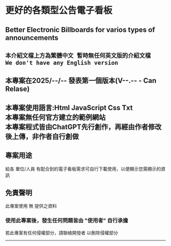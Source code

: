 # 更好的各類型公告電子看板 
## Better Electronic Billboards for varios types of announcements
`本介紹文檔上方為繁體中文 暫時無任何英文版的介紹文檔`</br>
`We don't have any English version`
---

## 本專案在2025/--/-- 發表第一個版本(V--.-- - Can Relase)

本專案使用語言:Html JavaScript Css Txt<br>
本專案無任何官方建立的範例網站<br>
本專案程式皆由ChatGPT先行創作，再經由作者修改後上傳，非作者自行創做
---

## 專案用途
給各 單位/人員 有配合到的電子看板需求可自行下載使用，以便顯示您需顯示的資訊<br>

## 免責聲明
此專案使用 無 提供之資料
<h3>使用此專案後，發生任何問題皆由 "使用者" 自行承擔 </h3>
若此專案有任何侵權部分，請聯絡開發者 以刪除侵權部分</br>


***

